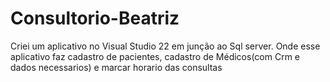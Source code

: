 # Consultorio-Beatriz
 Criei um aplicativo no Visual Studio 22 em junção ao Sql server. Onde esse aplicativo faz cadastro de pacientes, cadastro de Médicos(com Crm e dados necessarios) e marcar horario das consultas
